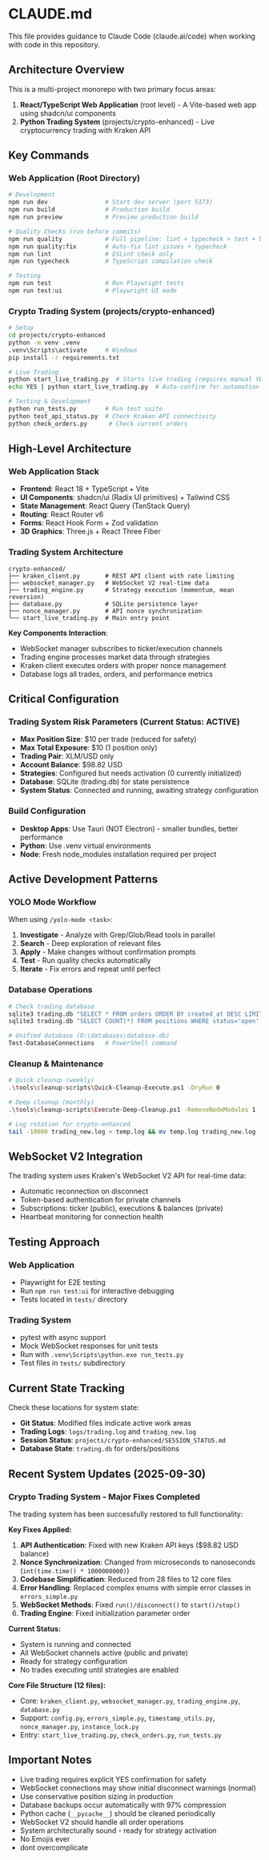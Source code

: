 # CLAUDE.md

This file provides guidance to Claude Code (claude.ai/code) when working with code in this repository.

## Architecture Overview

This is a multi-project monorepo with two primary focus areas:
1. **React/TypeScript Web Application** (root level) - A Vite-based web app using shadcn/ui components
2. **Python Trading System** (projects/crypto-enhanced) - Live cryptocurrency trading with Kraken API

## Key Commands

### Web Application (Root Directory)
```bash
# Development
npm run dev                # Start dev server (port 5173)
npm run build              # Production build
npm run preview            # Preview production build

# Quality Checks (run before commits)
npm run quality            # Full pipeline: lint + typecheck + test + build
npm run quality:fix        # Auto-fix lint issues + typecheck
npm run lint               # ESLint check only
npm run typecheck          # TypeScript compilation check

# Testing
npm run test               # Run Playwright tests
npm run test:ui            # Playwright UI mode
```

### Crypto Trading System (projects/crypto-enhanced)
```bash
# Setup
cd projects/crypto-enhanced
python -m venv .venv
.venv\Scripts\activate     # Windows
pip install -r requirements.txt

# Live Trading
python start_live_trading.py  # Starts live trading (requires manual YES confirmation)
echo YES | python start_live_trading.py  # Auto-confirm for automation

# Testing & Development
python run_tests.py        # Run test suite
python test_api_status.py  # Check Kraken API connectivity
python check_orders.py      # Check current orders
```

## High-Level Architecture

### Web Application Stack
- **Frontend**: React 18 + TypeScript + Vite
- **UI Components**: shadcn/ui (Radix UI primitives) + Tailwind CSS
- **State Management**: React Query (TanStack Query)
- **Routing**: React Router v6
- **Forms**: React Hook Form + Zod validation
- **3D Graphics**: Three.js + React Three Fiber

### Trading System Architecture
```
crypto-enhanced/
├── kraken_client.py       # REST API client with rate limiting
├── websocket_manager.py   # WebSocket V2 real-time data
├── trading_engine.py      # Strategy execution (momentum, mean reversion)
├── database.py            # SQLite persistence layer
├── nonce_manager.py       # API nonce synchronization
└── start_live_trading.py  # Main entry point
```

**Key Components Interaction**:
- WebSocket manager subscribes to ticker/execution channels
- Trading engine processes market data through strategies
- Kraken client executes orders with proper nonce management
- Database logs all trades, orders, and performance metrics

## Critical Configuration

### Trading System Risk Parameters (Current Status: ACTIVE)
- **Max Position Size**: $10 per trade (reduced for safety)
- **Max Total Exposure**: $10 (1 position only)
- **Trading Pair**: XLM/USD only
- **Account Balance**: $98.82 USD
- **Strategies**: Configured but needs activation (0 currently initialized)
- **Database**: SQLite (trading.db) for state persistence
- **System Status**: Connected and running, awaiting strategy configuration

### Build Configuration
- **Desktop Apps**: Use Tauri (NOT Electron) - smaller bundles, better performance
- **Python**: Use .venv virtual environments
- **Node**: Fresh node_modules installation required per project

## Active Development Patterns

### YOLO Mode Workflow
When using `/yolo-mode <task>`:
1. **Investigate** - Analyze with Grep/Glob/Read tools in parallel
2. **Search** - Deep exploration of relevant files
3. **Apply** - Make changes without confirmation prompts
4. **Test** - Run quality checks automatically
5. **Iterate** - Fix errors and repeat until perfect

### Database Operations
```bash
# Check trading database
sqlite3 trading.db "SELECT * FROM orders ORDER BY created_at DESC LIMIT 5;"
sqlite3 trading.db "SELECT COUNT(*) FROM positions WHERE status='open';"

# Unified database (D:\databases\database.db)
Test-DatabaseConnections   # PowerShell command
```

### Cleanup & Maintenance
```bash
# Quick cleanup (weekly)
.\tools\cleanup-scripts\Quick-Cleanup-Execute.ps1 -DryRun 0

# Deep cleanup (monthly)
.\tools\cleanup-scripts\Execute-Deep-Cleanup.ps1 -RemoveNodeModules 1

# Log rotation for crypto-enhanced
tail -10000 trading_new.log > temp.log && mv temp.log trading_new.log
```

## WebSocket V2 Integration

The trading system uses Kraken's WebSocket V2 API for real-time data:
- Automatic reconnection on disconnect
- Token-based authentication for private channels
- Subscriptions: ticker (public), executions & balances (private)
- Heartbeat monitoring for connection health

## Testing Approach

### Web Application
- Playwright for E2E testing
- Run `npm run test:ui` for interactive debugging
- Tests located in `tests/` directory

### Trading System
- pytest with async support
- Mock WebSocket responses for unit tests
- Run with `.venv\Scripts\python.exe run_tests.py`
- Test files in `tests/` subdirectory

## Current State Tracking

Check these locations for system state:
- **Git Status**: Modified files indicate active work areas
- **Trading Logs**: `logs/trading.log` and `trading_new.log`
- **Session Status**: `projects/crypto-enhanced/SESSION_STATUS.md`
- **Database State**: `trading.db` for orders/positions

## Recent System Updates (2025-09-30)

### Crypto Trading System - Major Fixes Completed
The trading system has been successfully restored to full functionality:

**Key Fixes Applied:**
1. **API Authentication**: Fixed with new Kraken API keys ($98.82 USD balance)
2. **Nonce Synchronization**: Changed from microseconds to nanoseconds (`int(time.time() * 1000000000)`)
3. **Codebase Simplification**: Reduced from 28 files to 12 core files
4. **Error Handling**: Replaced complex enums with simple error classes in `errors_simple.py`
5. **WebSocket Methods**: Fixed `run()/disconnect()` to `start()/stop()`
6. **Trading Engine**: Fixed initialization parameter order

**Current Status:**
- System is running and connected
- All WebSocket channels active (public and private)
- Ready for strategy configuration
- No trades executing until strategies are enabled

**Core File Structure (12 files):**
- Core: `kraken_client.py`, `websocket_manager.py`, `trading_engine.py`, `database.py`
- Support: `config.py`, `errors_simple.py`, `timestamp_utils.py`, `nonce_manager.py`, `instance_lock.py`
- Entry: `start_live_trading.py`, `check_orders.py`, `run_tests.py`

## Important Notes

- Live trading requires explicit YES confirmation for safety
- WebSocket connections may show initial disconnect warnings (normal)
- Use conservative position sizing in production
- Database backups occur automatically with 97% compression
- Python cache (`__pycache__`) should be cleaned periodically
- WebSocket V2 should handle all order operations
- System architecturally sound - ready for strategy activation
- No Emojis ever
- dont overcomplicate